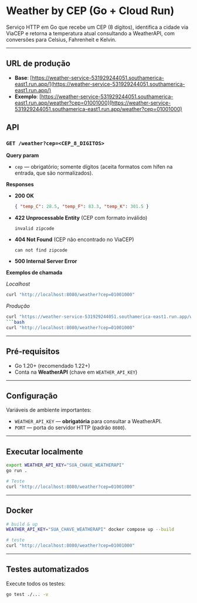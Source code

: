 # Weather by CEP (Go + Cloud Run)

Serviço HTTP em Go que recebe um CEP (8 dígitos), identifica a cidade via ViaCEP e retorna a temperatura atual consultando a WeatherAPI, com conversões para Celsius, Fahrenheit e Kelvin.

---

## URL de produção

* **Base**: [https://weather-service-531929244051.southamerica-east1.run.app/](https://weather-service-531929244051.southamerica-east1.run.app/)
* **Exemplo**: [https://weather-service-531929244051.southamerica-east1.run.app/weather?cep=01001000](https://weather-service-531929244051.southamerica-east1.run.app/weather?cep=01001000)

## API

### `GET /weather?cep=<CEP_8_DIGITOS>`

**Query param**

* `cep` — obrigatório; somente dígitos (aceita formatos com hífen na entrada, que são normalizados).

**Responses**

* **200 OK**

  ```json
  { "temp_C": 28.5, "temp_F": 83.3, "temp_K": 301.5 }
  ```
* **422 Unprocessable Entity** (CEP com formato inválido)

  ```
  invalid zipcode
  ```
* **404 Not Found** (CEP não encontrado no ViaCEP)

  ```
  can not find zipcode
  ```
* **500 Internal Server Error**

**Exemplos de chamada**

*Localhost*

```bash
curl "http://localhost:8080/weather?cep=01001000"
```

*Produção*

````bash
curl "https://weather-service-531929244051.southamerica-east1.run.app/weather?cep=01001000"
```bash
curl "http://localhost:8080/weather?cep=01001000"
````

---

## Pré‑requisitos

* Go 1.20+ (recomendado 1.22+)
* Conta na **WeatherAPI** (chave em `WEATHER_API_KEY`)

---

## Configuração

Variáveis de ambiente importantes:

* `WEATHER_API_KEY` — **obrigatória** para consultar a WeatherAPI.
* `PORT` — porta do servidor HTTP (padrão `8080`).

---

## Executar localmente

```bash
export WEATHER_API_KEY="SUA_CHAVE_WEATHERAPI"
go run .

# Teste
curl "http://localhost:8080/weather?cep=01001000"
```

---

## Docker

```bash
# build & up
WEATHER_API_KEY="SUA_CHAVE_WEATHERAPI" docker compose up --build

# teste
curl "http://localhost:8080/weather?cep=01001000"
```

---

## Testes automatizados

Execute todos os testes:

```bash
go test ./... -v
```
